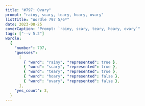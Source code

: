 ```yaml
---
title: "#797: Ovary"
prompt: "rainy, scary, teary, hoary, ovary"
listTitle: "Wordle 797 5/6*"
date: 2023-08-25
coverCaption: "Prompt: `rainy, scary, teary, hoary, ovary`"
tags: ["--v 5.2"]
wordle:
  {
    "number": 797,
    "guesses":
      [
        { "word": "rainy", "represented": true },
        { "word": "scary", "represented": true },
        { "word": "teary", "represented": true },
        { "word": "hoary", "represented": false },
        { "word": "ovary", "represented": false },
      ],
    "yes_count": 3,
  }
---
```

